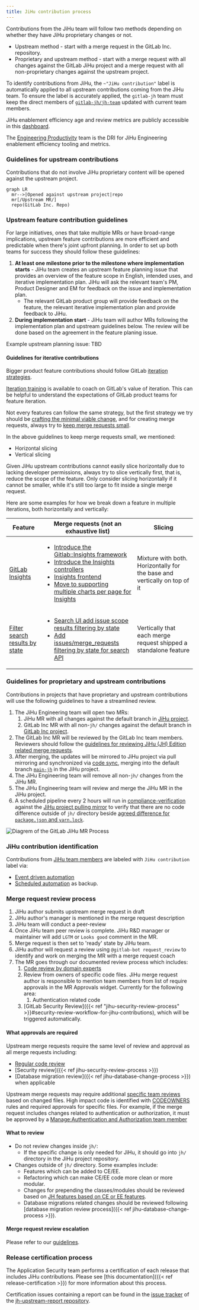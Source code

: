 ```yaml
---
title: JiHu contribution process
---
```


Contributions from the JiHu team will follow two methods depending on whether they have JiHu proprietary changes or not.

- Upstream method - start with a merge request in the GitLab Inc. repository.
- Proprietary and upstream method - start with a merge request with all changes against the GitLab JiHu project and a merge request with all non-proprietary changes against the upstream project.

To identify contributions from JiHu, the `~"JiHu contribution"` label is automatically applied to all upstream contributions coming from the JiHu team. To ensure the label is accurately applied, the `gitlab-jh` team must keep the direct members of [`gitlab-jh/jh-team`](https://gitlab.com/groups/gitlab-jh/jh-team/-/group_members?with_inherited_permissions=exclude) updated with current team members.

JiHu enablement efficiency age and review metrics are publicly accessible in this [dashboard](https://app.periscopedata.com/shared/f7af38e3-0cea-4219-a5d3-6f6b25f10244?).

The [Engineering Productivity](/handbook/engineering/infrastructure/engineering-productivity/) team is the DRI for JiHu Engineering enablement efficiency tooling and metrics.

### Guidelines for upstream contributions

Contributions that do not involve JiHu proprietary content will be opened against the upstream project.

```mermaid
graph LR
  mr-->|Opened against upstream project|repo
  mr[/Upstream MR/]
  repo(GitLab Inc. Repo)
```

### Upstream feature contribution guidelines

For large initiatives, ones that take multiple MRs or have broad-range implications, upstream feature contributions are more efficient and predictable when there's joint upfront planning. In order to set up both teams for success they should follow these guidelines:

1. **At least one milestone prior to the milestone where implementation starts** - JiHu team creates an upstream feature planning issue that provides an overview of the feature scope in English, intended uses, and iterative implementation plan. JiHu will ask the relevant team's PM, Product Designer and EM for feedback on the issue and implementation plan.
   - The relevant GitLab product group will provide feedback on the feature, the relevant iterative implementation plan and provide feedback to JiHu.
1. **During implementation start** - JiHu team will author MRs following the implementation plan and upstream guidelines below. The review will be done based on the agreement in the feature planing issue.

Example upstream planning issue: TBD

#### Guidelines for iterative contributions

Bigger product feature contributions should follow GitLab
[iteration strategies](/handbook/product/product-processes/#iteration-strategies).

[Iteration training](/handbook/engineering/development/onboarding/manager/#iteration-training) is available to coach on GitLab's value of iteration. This can be helpful to understand the expectations of GitLab product teams for feature iteration.

Not every features can follow the same strategy, but the first strategy we
try should be [crafting the minimal viable change](/handbook/product/product-processes/#crafting-an-mvc), and for creating
merge requests, always try to [keep merge requests small](/handbook/engineering/workflow/iteration/#how-to-keep-a-merge-request-small).

In the above guidelines to keep merge requests small, we mentioned:

- Horizontal slicing
- Vertical slicing

Given JiHu upstream contributions cannot easily slice horizontally due to lacking
developer permissions, always try to slice vertically first, that is,
reduce the scope of the feature. Only consider slicing horizontally if
it cannot be smaller, while it's still too large to fit inside a single
merge request.

Here are some examples for how we break down a feature in multiple iterations,
both horizontally and vertically:

| Feature | Merge requests (not an exhaustive list) | Slicing |
| --- | --- | --- |
| [GitLab Insights](https://gitlab.com/groups/gitlab-org/-/epics/725) | <ul><li>[Introduce the Gitlab::Insights framework](https://gitlab.com/gitlab-org/gitlab/-/merge_requests/9912)</li><li>[Introduce the Insights controllers](https://gitlab.com/gitlab-org/gitlab/-/merge_requests/9776)</li><li>[Insights frontend](https://gitlab.com/gitlab-org/gitlab/-/merge_requests/9856)</li><li>[Move to supporting multiple charts per page for Insights](https://gitlab.com/gitlab-org/gitlab/-/merge_requests/10516)</li></ul> | Mixture with both. Horizontally for the base and vertically on top of it
| [Filter search results by state](https://gitlab.com/groups/gitlab-org/-/epics/4293) | <ul><li>[Search UI add issue scope results filtering by state](https://gitlab.com/gitlab-org/gitlab/-/merge_requests/39881)</li><li>[Add issues/merge_requests filtering by state for search API](https://gitlab.com/gitlab-org/gitlab/-/merge_requests/41989)</li></ul> | Vertically that each merge request shipped a standalone feature |

### Guidelines for proprietary and upstream contributions

Contributions in projects that have proprietary and upstream contributions will use the following guidelines to have a streamlined review.

1. The JiHu Engineering team will open two MRs:
   1. JiHu MR with all changes against the default branch in [JiHu project](https://jihulab.com/gitlab-cn/gitlab).
   1. GitLab Inc MR with all non-`jh/` changes against the default branch in [GitLab Inc project](https://gitlab.com/gitlab-org/gitlab).
1. The GitLab Inc MR will be reviewed by the GitLab Inc team members. Reviewers should follow the [guidelines for reviewing JiHu (JH) Edition related merge requests](https://docs.gitlab.com/ee/development/jh_features_review.html).
1. After merging, the updates will be mirrored to JiHu project via pull mirroring and synchronized via [code sync](https://jihulab.com/gitlab-cn/code-sync), merging into the default branch [`main-jh`](https://jihulab.com/gitlab-cn/gitlab/-/commits/main-jh) in the JiHu project.
1. The JiHu Engineering team will remove all non-`jh/` changes from the JiHu MR.
1. The JiHu Engineering team will review and merge the JiHu MR in the JiHu project.
1. A scheduled pipeline every 2 hours will run in [compliance-verification](https://gitlab.com/gitlab-org/gitlab-jh-mirrors/compliance-verification) against the [JiHu project pulling mirror](https://gitlab.com/gitlab-org/gitlab-jh-mirrors/gitlab) to verify that there are no code difference outside of `jh/` directory beside [agreed difference for `package.json` and `yarn.lock`](https://gitlab.com/gitlab-jh/gitlab-jh-enablement/-/issues/170#note_892043256).

![Diagrem of the GitLab JiHu MR Process](/handbook/ceo/chief-of-staff-team/jihu-support/images/gitlab-jh-mr-process.png)

### JiHu contribution identification

Contributions from [JiHu team members](https://gitlab.com/groups/gitlab-jh/jh-team/-/group_members?with_inherited_permissions=exclude) are labeled with `JiHu contribution` label via:
- [Event driven automation](https://gitlab.com/gitlab-org/quality/triage-ops/-/blob/master/triage/processor/jihu_contribution.rb)
- [Scheduled automation](https://gitlab.com/gitlab-org/quality/triage-ops/-/blob/master/policies/stages/hygiene/label-jihu-contribution.yml) as backup.

### Merge request review process

1. JiHu author submits upstream merge request in draft
1. JiHu author's manager is mentioned in the merge request description
1. JiHu team will conduct a peer-review
1. Once JiHu team peer review is complete. JiHu R&D manager or maintainer will add `LGTM` or `Looks good` comment in the MR.
1. Merge request is then set to 'ready' state by JiHu team.
1. JiHu author will request a review using `@gitlab-bot request_review` to identify and work on merging the MR with a merge request coach
1. The MR goes through our documented review process which includes:
    1. [Code review by domain experts](#what-approvals-are-required)
    1. Review from owners of specific code files. JiHu merge request author is responsible to mention team members from list of require approvals in the MR Approvals widget. Currently for the following area:
        1. Authentication related code
    1. [GitLab Security Review]({{< ref "jihu-security-review-process" >}}#security-review-workflow-for-jihu-contributions), which will be triggered automatically.

#### What approvals are required

Upstream merge requests require the same level of review and approval as all merge requests including:

- [Regular code review](https://docs.gitlab.com/ee/development/code_review.html)
- [Security review]({{< ref jihu-security-review-process >}})
- [Database migration review]({{< ref jihu-database-change-process >}}) when applicable

Upstream merge requests may require additional [specific team reviews](https://docs.gitlab.com/ee/development/code_review.html#approval-guidelines) based on changed files. High impact code is identified with [CODEOWNERS](https://gitlab.com/gitlab-org/gitlab/-/blob/master/.gitlab/CODEOWNERS) rules and required approvals for specific files. For example, if the merge request includes changes related to authentication or authorization, it must be approved by a [Manage:Authentication and Authorization team member](/handbook/company/team/)

#### What to review

- Do not review changes inside `jh/`:
  - If the specific change is only needed for JiHu, it should go into `jh/`
  directory in the JiHu project repository.
- Changes outside of `jh/` directory. Some examples include:
  - Features which can be added to CE/EE.
  - Refactoring which can make CE/EE code more clean or more modular.
  - Changes for prepending the classes/modules should be reviewed based on
    [JH features based on CE or EE features](https://docs.gitlab.com/ee/development/jh_features_review.html#jh-features-based-on-ce-or-ee-features).
  - Database migrations related changes should be reviewed following
    [database migration review process]({{< ref jihu-database-change-process >}}).

#### Merge request review escalation

Please refer to our [guidelines](https://docs.google.com/document/d/1zEiPBZ1D90LJdxBJDl45B4N-umqtR0VGt3803OgHjMo/edit?usp=sharing).

### Release certification process

The Application Security team performs a certification of each release that includes JiHu contributions. Please see [this documentation]({{< ref release-certification >}}) for more information about this process.

Certification issues containing a report can be found in the [issue tracker](https://gitlab.com/gitlab-org/jh-upstream-report/-/issues/) of the [jh-upstream-report repository](https://gitlab.com/gitlab-org/jh-upstream-report).
